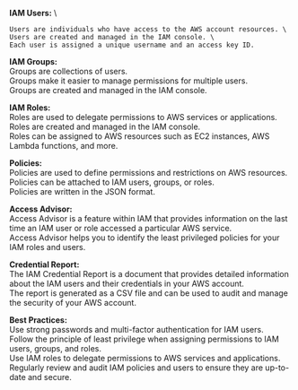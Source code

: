 

**IAM Users:** \
```
Users are individuals who have access to the AWS account resources. \
Users are created and managed in the IAM console. \
Each user is assigned a unique username and an access key ID. 
```
**IAM Groups:** \
Groups are collections of users. \
Groups make it easier to manage permissions for multiple users. \
Groups are created and managed in the IAM console. 

**IAM Roles:** \
Roles are used to delegate permissions to AWS services or applications. \
Roles are created and managed in the IAM console. \
Roles can be assigned to AWS resources such as EC2 instances, AWS Lambda functions, and more. 

**Policies:** \
Policies are used to define permissions and restrictions on AWS resources. \
Policies can be attached to IAM users, groups, or roles. \
Policies are written in the JSON format. 

**Access Advisor:**\
Access Advisor is a feature within IAM that provides information on the last time an IAM user or role accessed a particular AWS service. \
Access Advisor helps you to identify the least privileged policies for your IAM roles and users. 

**Credential Report:** \
The IAM Credential Report is a document that provides detailed information about the IAM users and their credentials in your AWS account. \
The report is generated as a CSV file and can be used to audit and manage the security of your AWS account. 

**Best Practices:** \
Use strong passwords and multi-factor authentication for IAM users. \
Follow the principle of least privilege when assigning permissions to IAM users, groups, and roles. \
Use IAM roles to delegate permissions to AWS services and applications. \
Regularly review and audit IAM policies and users to ensure they are up-to-date and secure.  
